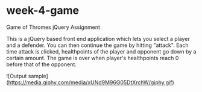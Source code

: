 # week-4-game
Game of Thromes jQuery Assignment

This is a jQuery based front end application which lets you select a player and a defender. You can then continue the game by hitting "attack". Each time attack is clicked, healthpoints of the player and opponent go down by a certain amount. The game is over when player's healthpoints reach 0 before that of the opponent.

![Output sample] (https://media.giphy.com/media/xUNd9M96G05DtXrchW/giphy.gif)
